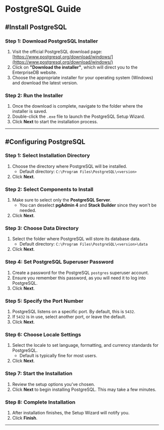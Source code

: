 # PostgreSQL Guide

## #Install PostgreSQL

### Step 1: Download PostgreSQL Installer
1. Visit the official PostgreSQL download page: [https://www.postgresql.org/download/windows/](https://www.postgresql.org/download/windows/)
2. Click on **"Download the installer"**, which will direct you to the EnterpriseDB website.
3. Choose the appropriate installer for your operating system (Windows) and download the latest version.

### Step 2: Run the Installer
1. Once the download is complete, navigate to the folder where the installer is saved.
2. Double-click the `.exe` file to launch the PostgreSQL Setup Wizard.
3. Click **Next** to start the installation process.

---

## #Configuring PostgreSQL

### Step 1: Select Installation Directory
1. Choose the directory where PostgreSQL will be installed.
   - Default directory: `C:\Program Files\PostgreSQL\<version>`
2. Click **Next**.

### Step 2: Select Components to Install
1. Make sure to select only the **PostgreSQL Server**.
   - You can deselect **pgAdmin 4** and **Stack Builder** since they won't be needed.
2. Click **Next**.

### Step 3: Choose Data Directory
1. Select the folder where PostgreSQL will store its database data.
   - Default directory: `C:\Program Files\PostgreSQL\<version>\data`
2. Click **Next**.

### Step 4: Set PostgreSQL Superuser Password
1. Create a password for the PostgreSQL `postgres` superuser account.
2. Ensure you remember this password, as you will need it to log into PostgreSQL.
3. Click **Next**.

### Step 5: Specify the Port Number
1. PostgreSQL listens on a specific port. By default, this is `5432`.
2. If `5432` is in use, select another port, or leave the default.
3. Click **Next**.

### Step 6: Choose Locale Settings
1. Select the locale to set language, formatting, and currency standards for PostgreSQL.
   - Default is typically fine for most users.
2. Click **Next**.

### Step 7: Start the Installation
1. Review the setup options you’ve chosen.
2. Click **Next** to begin installing PostgreSQL. This may take a few minutes.

### Step 8: Complete Installation
1. After installation finishes, the Setup Wizard will notify you.
2. Click **Finish**.

---